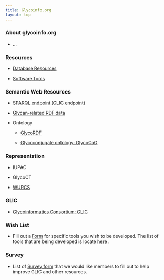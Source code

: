 ```yaml
---
title: Glycoinfo.org
layout: top
---
```


### About glycoinfo.org

* ...

### Resources

* [Database Resources](http://glic.glycoinfo.org/database)

* [Software Tools](http://glic.glycoinfo.org/software)


### Semantic Web Resources

* [SPARQL endpoint (GLIC endpoint)](http://sparql.glycoinfo.org/sparql)


* [Glycan-related RDF data](https://github.com/glycoinfo/rdf)


* Ontology

  * [GlycoRDF](http://www.glycoinfo.org/GlycoRDF/)
  
  * [Glycoconjugate ontology: GlycoCoO](http://www.glycoinfo.org/GlycoCoO/)


### Representation

  * IUPAC
  
  * GlycoCT
  
  * [WURCS](https://glycoinfo.github.io/WURCS/)
 

### GLIC
* [Glycoinformatics Consortium: GLIC](http://glic.glycoinfo.org/)


### Wish List

* Fill out a [Form](http://glic.glycoinfo.org/wishList/)  for specific tools you wish to be developed.
The list of tools that are being developed is locate [here](http://glic.glycoinfo.org/wishList/toolsList) .


### Survey

* List of [Survey form](http://glic.glycoinfo.org/survey)  that we would like members to fill out to help improve GLIC and other resources.

